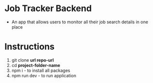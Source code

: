 # Job Tracker Backend

- An app that allows users to monitor all their job search details in one place 

# Instructions 
1. git clone **url repo-url**
2.  cd **project-folder-name**
3. npm i - to install all packages
4. npm run dev - to run application